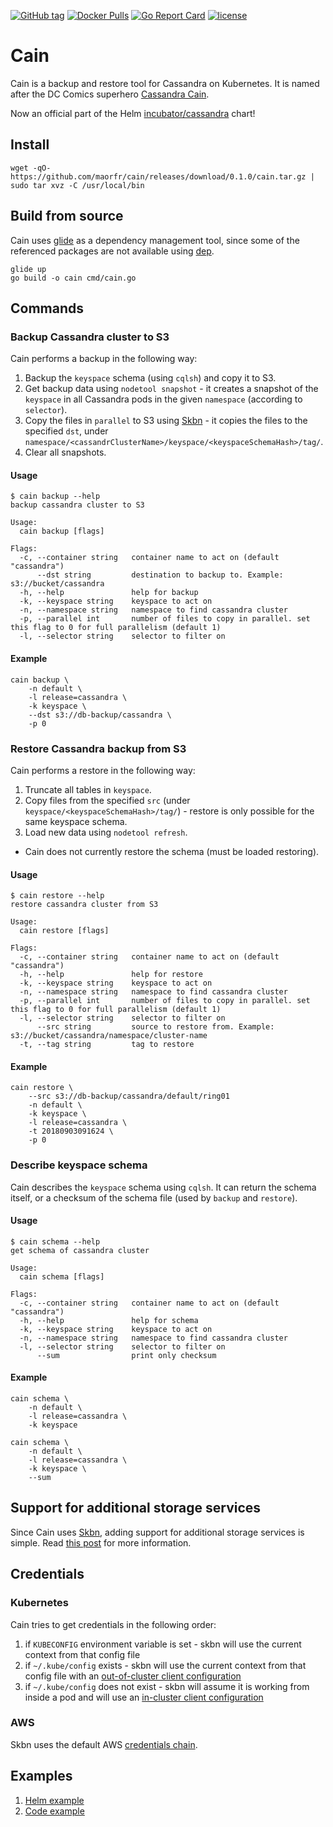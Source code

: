 [![GitHub tag](https://img.shields.io/github/tag/maorfr/cain.svg?maxAge=86400)](https://github.com/atlassian/gostatsd)
[![Docker Pulls](https://img.shields.io/docker/pulls/maorfr/cain.svg)](https://hub.docker.com/r/maorfr/cain/)
[![Go Report Card](https://goreportcard.com/badge/github.com/maorfr/cain)](https://goreportcard.com/report/github.com/maorfr/cain)
[![license](https://img.shields.io/github/license/maorfr/cain.svg)](https://github.com/maorfr/cain/blob/master/LICENSE)

# Cain

Cain is a backup and restore tool for Cassandra on Kubernetes. It is named after the DC Comics superhero [Cassandra Cain](https://en.wikipedia.org/wiki/Cassandra_Cain).

Now an official part of the Helm [incubator/cassandra](https://github.com/helm/charts/tree/master/incubator/cassandra) chart!

## Install

```
wget -qO- https://github.com/maorfr/cain/releases/download/0.1.0/cain.tar.gz | sudo tar xvz -C /usr/local/bin
```

## Build from source

Cain uses [glide](https://github.com/Masterminds/glide) as a dependency management tool, since some of the referenced packages are not available using [dep](https://github.com/golang/dep).

```
glide up
go build -o cain cmd/cain.go
```


## Commands

### Backup Cassandra cluster to S3

Cain performs a backup in the following way:
1. Backup the `keyspace` schema (using `cqlsh`) and copy it to S3.
1. Get backup data using `nodetool snapshot` - it creates a snapshot of the `keyspace` in all Cassandra pods in the given `namespace` (according to `selector`).
2. Copy the files in `parallel` to S3 using [Skbn](https://github.com/maorfr/skbn) - it copies the files to the specified `dst`, under `namespace/<cassandrClusterName>/keyspace/<keyspaceSchemaHash>/tag/`.
3. Clear all snapshots.

#### Usage

```
$ cain backup --help
backup cassandra cluster to S3

Usage:
  cain backup [flags]

Flags:
  -c, --container string   container name to act on (default "cassandra")
      --dst string         destination to backup to. Example: s3://bucket/cassandra
  -h, --help               help for backup
  -k, --keyspace string    keyspace to act on
  -n, --namespace string   namespace to find cassandra cluster
  -p, --parallel int       number of files to copy in parallel. set this flag to 0 for full parallelism (default 1)
  -l, --selector string    selector to filter on
```

#### Example

```
cain backup \
    -n default \
    -l release=cassandra \
    -k keyspace \
    --dst s3://db-backup/cassandra \
    -p 0
```

### Restore Cassandra backup from S3

Cain performs a restore in the following way:
1. Truncate all tables in `keyspace`.
2. Copy files from the specified `src` (under `keyspace/<keyspaceSchemaHash>/tag/`) - restore is only possible for the same keyspace schema.
3. Load new data using `nodetool refresh`.

* Cain does not currently restore the schema (must be loaded restoring).

#### Usage

```
$ cain restore --help
restore cassandra cluster from S3

Usage:
  cain restore [flags]

Flags:
  -c, --container string   container name to act on (default "cassandra")
  -h, --help               help for restore
  -k, --keyspace string    keyspace to act on
  -n, --namespace string   namespace to find cassandra cluster
  -p, --parallel int       number of files to copy in parallel. set this flag to 0 for full parallelism (default 1)
  -l, --selector string    selector to filter on
      --src string         source to restore from. Example: s3://bucket/cassandra/namespace/cluster-name
  -t, --tag string         tag to restore
```

#### Example

```
cain restore \
    --src s3://db-backup/cassandra/default/ring01
    -n default \
    -k keyspace \
    -l release=cassandra \
    -t 20180903091624 \
    -p 0
```

### Describe keyspace schema

Cain describes the `keyspace` schema using `cqlsh`. It can return the schema itself, or a checksum of the schema file (used by `backup` and `restore`).

#### Usage

```
$ cain schema --help
get schema of cassandra cluster

Usage:
  cain schema [flags]

Flags:
  -c, --container string   container name to act on (default "cassandra")
  -h, --help               help for schema
  -k, --keyspace string    keyspace to act on
  -n, --namespace string   namespace to find cassandra cluster
  -l, --selector string    selector to filter on
      --sum                print only checksum
```

#### Example

```
cain schema \
    -n default \
    -l release=cassandra \
    -k keyspace
```
```
cain schema \
    -n default \
    -l release=cassandra \
    -k keyspace \
    --sum
```

## Support for additional storage services

Since Cain uses [Skbn](https://github.com/maorfr/skbn), adding support for additional storage services is simple. Read [this post](https://medium.com/nuvo-group-tech/copy-files-and-directories-between-kubernetes-and-s3-d290ded9a5e0) for more information.

## Credentials


### Kubernetes

Cain tries to get credentials in the following order:
1. if `KUBECONFIG` environment variable is set - skbn will use the current context from that config file
2. if `~/.kube/config` exists - skbn will use the current context from that config file with an [out-of-cluster client configuration](https://github.com/kubernetes/client-go/tree/master/examples/out-of-cluster-client-configuration)
3. if `~/.kube/config` does not exist - skbn will assume it is working from inside a pod and will use an [in-cluster client configuration](https://github.com/kubernetes/client-go/tree/master/examples/in-cluster-client-configuration)


### AWS

Skbn uses the default AWS [credentials chain](https://docs.aws.amazon.com/sdk-for-go/v1/developer-guide/configuring-sdk.html).

## Examples

1. [Helm example](https://github.com/maorfr/cain/tree/master/examples/helm)
2. [Code example](https://github.com/maorfr/cain/tree/master/examples/code)
